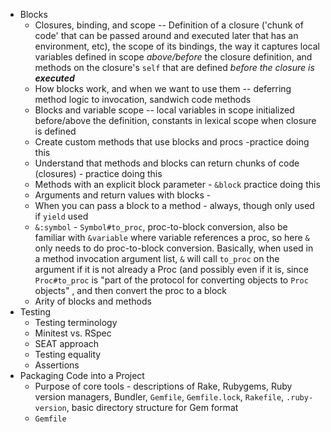 - Blocks
  - Closures, binding, and scope -- Definition of a closure ('chunk of code' that can be passed around and executed later that has an environment, etc), the scope of its bindings, the way it captures local variables defined in scope *above/before* the closure definition, and methods on the closure's `self` that are defined *before the closure is **executed***
  - How blocks work, and when we want to use them -- deferring method logic to invocation, sandwich code methods
  - Blocks and variable scope -- local variables in scope initialized before/above the definition, constants in lexical scope when closure is defined
  - Create custom methods that use blocks and procs -practice doing this
  - Understand that methods and blocks can return chunks of code (closures) - practice doing this
  - Methods with an explicit block parameter - `&block` practice doing this
  - Arguments and return values with blocks - 
  - When you can pass a block to a method - always, though only used if `yield` used
  - `&:symbol` - `Symbol#to_proc`, proc-to-block conversion, also be familiar with `&variable` where variable references a proc, so here `&` only needs to do proc-to-block conversion. Basically, when used in a method invocation argument list, `&` will call `to_proc` on the argument if it is not already a Proc (and possibly even if it is, since `Proc#to_proc` is "part of the protocol for converting objects to `Proc` objects" , and then convert the proc to a block
  - Arity of blocks and methods
- Testing
  - Testing terminology
  - Minitest vs. RSpec
  - SEAT approach
  - Testing equality
  - Assertions
- Packaging Code into a Project
  - Purpose of core tools - descriptions of Rake, Rubygems, Ruby version managers, Bundler, `Gemfile`, `Gemfile.lock`, `Rakefile`, `.ruby-version`, basic directory structure for Gem format
  - `Gemfile`
